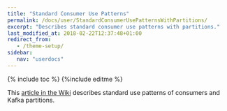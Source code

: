 ```yaml
---
title: "Standard Consumer Use Patterns"
permalink: /docs/user/StandardConsumerUsePatternsWithPartitions/
excerpt: "Describes standard consumer use patterns with partitions."
last_modified_at: 2018-02-22T12:37:48+01:00
redirect_from:
   - /theme-setup/
sidebar:
   nav: "userdocs"
---
```

{% include toc %}
{%include editme %}

This [article in the Wiki](https://github.com/IBMStreams/streamsx.messagehub/wiki/Standard-Consumer-Use-Cases-with-partitions) 
describes standard use patterns of consumers and Kafka partitions.
